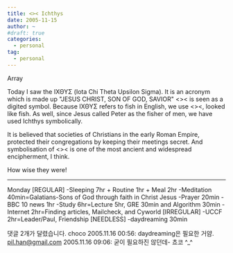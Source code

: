 ```yaml
---
title: <>< Ichthys
date: 2005-11-15
author: ~
#draft: true
categories:
  - personal
tag:
  - personal
---
```




Array

Today I saw the ΙΧΘΥΣ (Iota Chi Theta Upsilon Sigma).
It is an acronym which is made up "JESUS CHRIST, SON OF GOD, SAVIOR"
<>< is seen as a digited symbol.
Because ΙΧΘΥΣ refers to fish in English, we use <><, looked like fish.
As well, since Jesus called Peter as the fisher of men,
we have used Ichthys symbolically.

It is believed that societies of Christians in the early Roman Empire, 
protected their congregations by keeping their meetings secret.
And symbolisation of <>< is one of the most ancient and widespread encipherment, I think.

How wise they were!

-------
Monday
[REGULAR]
-Sleeping 7hr + Routine 1hr + Meal 2hr
-Meditation 40min=Galatians-Sons of God through faith in Christ Jesus
-Prayer 20min
-BBC 10 news 1hr
-Study 6hr=Lecture 5hr, GRE 30min and Algorithm 30min
-Internet 2hr=Finding articles, Mailcheck, and Cyworld
[IRREGULAR]
-UCCF 2hr=Leader/Paul, Friendship
[NEEDLESS]
-daydreaming 30min


 댓글  2개가 달렸습니다.
 choco 2005.11.16 00:56: 
daydreaming은 필요한 거얌.
 pil.han@gmail.com 2005.11.16 09:06: 
굳이 필요하진 않던데- 쵸코 ^_^




